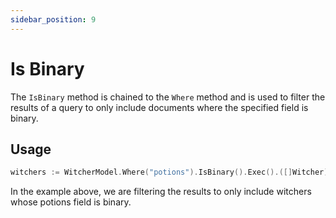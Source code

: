 ```yaml
---
sidebar_position: 9
---
```


# Is Binary

The `IsBinary` method is chained to the `Where` method and is used to filter the results of a query to only include documents where the specified field is binary.

## Usage

```go
witchers := WitcherModel.Where("potions").IsBinary().Exec().([]Witcher)
```

In the example above, we are filtering the results to only include witchers whose potions field is binary.